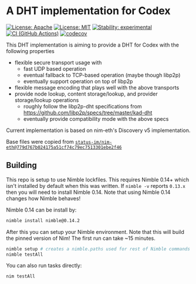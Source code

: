 # A DHT implementation for Codex

[![License: Apache](https://img.shields.io/badge/License-Apache%202.0-blue.svg)](https://opensource.org/licenses/Apache-2.0)
[![License: MIT](https://img.shields.io/badge/License-MIT-blue.svg)](https://opensource.org/licenses/MIT)
[![Stability: experimental](https://img.shields.io/badge/stability-experimental-orange.svg)](#stability)
[![CI (GitHub Actions)](https://github.com/status-im/nim-libp2p-dht/workflows/CI/badge.svg?branch=main)](https://github.com/status-im/nim-libp2p-dht/actions?query=workflow%3ACI+branch%3Amain)
[![codecov](https://codecov.io/gh/status-im/nim-libp2p-dht/branch/main/graph/badge.svg?token=tlmMJgU4l7)](https://codecov.io/gh/status-im/nim-libp2p-dht)

This DHT implementation is aiming to provide a DHT for Codex with the following properties
* flexible secure transport usage with
  * fast UDP based operation
  * eventual fallback to TCP-based operation (maybe though libp2p)
  * eventually support operation on top of libp2p
* flexible message encoding that plays well with the above transports
* provide node lookup, content storage/lookup, and provider storage/lookup operations
  * roughly follow the libp2p-dht specifications from https://github.com/libp2p/specs/tree/master/kad-dht
  * eventually provide compatibility mode with the above specs

Current implementation is based on nim-eth's Discovery v5 implementation.

Base files were copied from [`status-im/nim-eth@779d767b024175a51cf74c79ec7513301ebe2f46`](https://github.com/status-im/nim-eth/commit/779d767b024175a51cf74c79ec7513301ebe2f46)

## Building

This repo is setup to use Nimble lockfiles. This requires Nimble 0.14+ which isn't installed by default when this was written. If `nimble -v` reports `0.13.x` then you will need to install Nimble 0.14. Note that using Nimble 0.14 changes how Nimble behaves! 

Nimble 0.14 can be install by: 

```sh
nimble install nimble@0.14.2
```

After this you can setup your Nimble environment. Note that this will build the pinned version of Nim! The first run can take ~15 minutes.

```sh
nimble setup # creates a nimble.paths used for rest of Nimble commands
nimble testAll
```

You can also run tasks directly:

```sh
nim testAll
```
